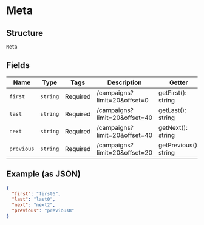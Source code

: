 
# Meta

## Structure

`Meta`

## Fields

| Name | Type | Tags | Description | Getter | Setter |
|  --- | --- | --- | --- | --- | --- |
| `first` | `string` | Required | /campaigns?limit=20&offset=0 | getFirst(): string | setFirst(string first): void |
| `last` | `string` | Required | /campaigns?limit=20&offset=40 | getLast(): string | setLast(string last): void |
| `next` | `string` | Required | /campaigns?limit=20&offset=40 | getNext(): string | setNext(string next): void |
| `previous` | `string` | Required | /campaigns?limit=20&offset=20 | getPrevious(): string | setPrevious(string previous): void |

## Example (as JSON)

```json
{
  "first": "first6",
  "last": "last0",
  "next": "next2",
  "previous": "previous8"
}
```


